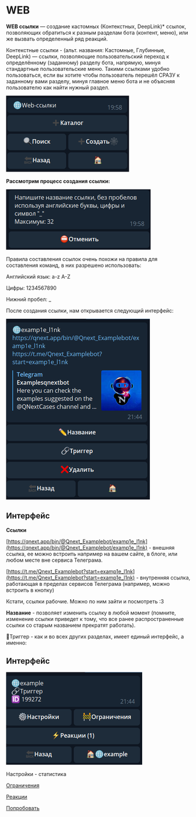 # WEB

**WEB ссылки** — создание кастомных (Контекстных, DeepLink)* ссылок, позволяющих обратиться к разным разделам бота (контент, меню), или же вызвать определенный ряд реакций.

Контекстные ссылки - (альт. названия: Кастомные, Глубинные, DeepLink) — ссылки, позволяющие пользовательский переход к определённому (заданному) разделу бота, напрямую, минуя стандартные пользовательские меню. Такими ссылками удобно пользоваться, если вы хотите чтобы пользователь перешёл СРАЗУ к заданному вами разделу, минуя главное меню бота и не объясняя пользователю как найти нужный раздел.

![](./1.png)

**Рассмотрим процесс создания ссылки:**

![](./2.png)

Правила составления ссылок очень похожи на правила для составления команд, в них разрешено использовать:

Английский язык: a-z A-Z

Цифры: 1234567890

Нижний пробел: _

После создания ссылки, нам открывается следующий интерфейс:

![](./3.png)

## Интерфейс

**Ссылки**

[https://qnext.app/bin/@Qnext_Examplebot/examp1e_l1nk](https://qnext.app/bin/@Qnext_Examplebot/examp1e_l1nk) - внешняя ссылка, ее можно встроить например на вашем сайте, в блоге, или любом месте вне сервиса Телеграма.

[https://t.me/Qnext_Examplebot?start=examp1e_l1nk](https://t.me/Qnext_Examplebot?start=examp1e_l1nk) - внутренняя ссылка, работающая в пределах сервисов Телеграма (например, можно встроить в кнопку)

Кстати, ссылки рабочие. Можно по ним зайти и посмотреть :3

**Название** - позволяет изменить ссылку в любой момент (помните, изменение ссылки приведет к тому, что все ранее распространенные ссылки со старым названием прекратят работать).

🔗Триггер - как и во всех других разделах, имеет единый интерфейс, а именно: 
## Интерфейс


![](./4.png)

Настройки - статистика

[Ограничения](/docs/ext/restrictions)

[Реакции](/docs/admin/other/reactions)



[Попробовать](https://qnext.app/bin/@Qnext_Examplebot/examp1e_l1nk)





